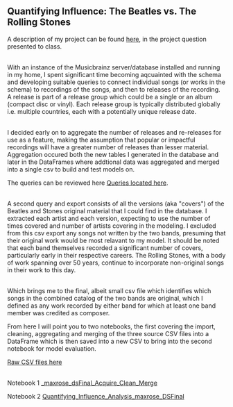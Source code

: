 ## Quantifying Influence: The Beatles vs. The Rolling Stones

A description of my project can be found [here](FirstPresentation_MRose_DS4.pdf), in the project question presented to class.<br><br>

With an instance of the Musicbrainz server/database installed and running in my home, I spent significant time becoming aqcuainted with the schema and developing suitable queries to connect individual songs (or works in the schema) to recordings of the songs, and then to releases of the recording. A release is part of a release group which  could be a single or an album (compact disc or vinyl). Each release group is typically distributed globally i.e. multiple countries, each with a potentially unique release date.<br><br>

I decided early on to aggregate the number of releases and re-releases for use as a feature, making the assumption that popular or impactful recordings will have a greater number of releases than lesser material. Aggregation occured both the new tables I generated in the database and later in the DataFrames where addtional data was aggregated and merged into a single csv to build and test models on.

The queries can be reviewed here [Queries located here](queries).<br><br>

A second query and export consists of all the versions (aka "covers") of the Beatles and Stones original material that I could find in the database. I extracted each artist and each version, expecting to use the number of times covered and number of artists covering in the modeling. I excluded from this csv export any songs not written by the two bands, presuming that their original work would be most relavant to my model. It should be noted that each band themselves recorded a significant number of covers, particularly early in their respective careers. The Rolling Stones, with a body of work spanning over 50 years, continue to incorporate non-original songs in their work to this day.<br><br>

Which brings me to the final, albeit small csv file which identifies which songs in the combined catalog of the two bands are original, which I defined as any work recorded by either band for which at least one band member was credited as composer.

From here I will point you to two notebooks, the first covering the import, cleaning, aggregating and merging of the three source CSV files into a DataFrame which is then saved into a new CSV to bring into the second notebook for model evaluation.

[Raw CSV files here](data)<br><br>

Notebook 1 [_maxrose_dsFinal_Acquire_Clean_Merge](_maxrose_dsFinal_Acquire_Clean_Merge.ipynb)

Notebook 2 [Quantifying_Influence_Analysis_maxrose_DSFinal](Quantifying_Influence_Analysis_maxrose_DSFinal.ipynb)
